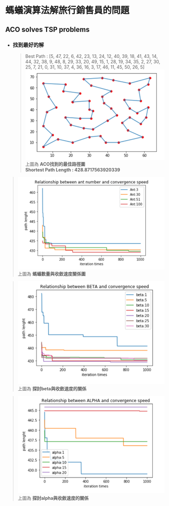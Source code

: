 # 螞蟻演算法解旅行銷售員的問題
## ACO solves TSP problems

* ### 找到最好的解
  > Best Path : [5, 47, 22, 6, 42, 23, 13, 24, 12, 40, 39, 18, 41, 43, 14, 44, 32, 38, 9, 48, 8, 29, 33, 20, 49, 15, 1, 28, 19, 34, 35, 2, 27, 30, 25, 7, 21, 0, 31, 10, 37, 4, 36, 16, 3, 17, 46, 11, 45, 50, 26, 5] 
  ![GITHUB](result1.png)<br>
  > 上圖為 **ACO找到的最佳路徑圖** <br>
  >  **Shortest Path Length : 428.8717563920339**<br>


> ![GITHUB](ant.png)<br>
> 上圖為 **螞蟻數量與收斂速度關係圖**<br>

>![GITHUB](beta.png)<br>
>  上圖為 **探討beta與收斂速度的關係**<br>


>![GITHUB](alpha.png)<br>
>  上圖為 **探討alpha與收斂速度的關係**<br>
